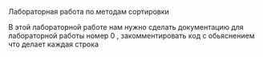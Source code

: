 Лабораторная работа по методам сортировки

В этой лабораторной работе нам нужно сделать документацию для лабораторной работы номер 0 , закомментировать код с обьяснением что делает каждая строка 
